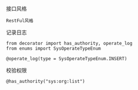 接口风格
```
RestFul风格
```

记录日志
```
from decorator import has_authority, operate_log
from enums import SysOperateTypeEnum

@operate_log(type = SysOperateTypeEnum.INSERT)
```

校验权限
```
@has_authority("sys:org:list")
```